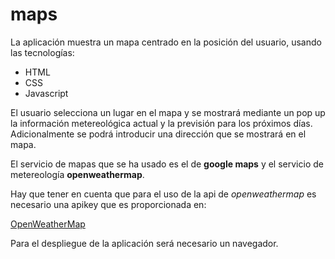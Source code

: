 # maps

La aplicación muestra un mapa centrado en la posición del usuario, usando las tecnologías: 

* HTML
* CSS
* Javascript

El usuario selecciona un lugar en el mapa y se mostrará mediante un pop up la información metereológica actual y la 
previsión para los próximos días. Adicionalmente se podrá introducir una dirección que se mostrará en el mapa.

El servicio de mapas que se ha usado es el de **google maps** y el servicio de metereología **openweathermap**.

Hay que tener en cuenta que para el uso de la api de *openweathermap* es necesario una apikey que es proporcionada en: 

[OpenWeatherMap](www.openweathermap.org "")

Para el despliegue de la aplicación será necesario un navegador.